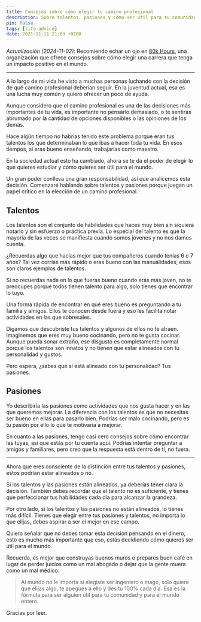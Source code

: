 ```yaml
---
title: Consejos sobre cómo elegir tu camino profesional
description: Sobre talentos, pasiones y cómo ser útil para tu comunidad y el mundo.
pin: false
tags: [life-advice]
date: 2021-11-11 21:03 +0100
---
```


_Actualización (2024-11-02)_: Recomiendo echar un ojo en [80k Hours](https://80000hours.org/career-guide/), una organización que ofrece consejos sobre cómo elegir una carrera que tenga un impacto positivo en el mundo.

---

A lo largo de mi vida he visto a muchas personas luchando con la decisión de qué camino profesional deberían seguir. En la juventud actual, esa es una lucha muy común y quiero ofrecer un poco de ayuda.

Aunque considero que el camino profesional es una de las decisiones más importantes de tu vida, es importante no pensarlo demasiado, o te sentirás abrumado por la cantidad de opciones disponibles o las opiniones de los demás.

Hace algún tiempo no habrías tenido este problema porque eran tus talentos los que determinaban lo que ibas a hacer toda tu vida. En esos tiempos, si eras bueno enseñando, trabajarías como maestro.

En la sociedad actual esto ha cambiado, ahora se te da el poder de elegir lo que quieres estudiar y cómo quieres ser útil para el mundo.

Un gran poder conlleva una gran responsabilidad, así que analicemos esta decisión. Comenzaré hablando sobre talentos y pasiones porque juegan un papel crítico en la elección de un camino profesional.

## Talentos

Los talentos son el conjunto de habilidades que haces muy bien sin siquiera notarlo y sin esfuerzo o práctica previa. Lo especial del talento es que la mayoría de las veces se manifiesta cuando somos jóvenes y no nos damos cuenta.

¿Recuerdas algo que hacías mejor que tus compañeros cuando tenías 6 o 7 años? Tal vez corrías más rápido o eras bueno con las manualidades, esos son claros ejemplos de talentos.

Si no recuerdas nada en lo que fueras bueno cuando eras más joven, no te preocupes porque todos tienen talento para algo, solo tienes que encontrar lo tuyo.

Una forma rápida de encontrar en qué eres bueno es preguntando a tu familia y amigos. Ellos te conocen desde fuera y eso les facilita notar actividades en las que sobresales.

Digamos que descubriste tus talentos y algunos de ellos no te atraen. Imaginemos que eres muy bueno cocinando, pero no te gusta cocinar. Aunque pueda sonar extraño, ese disgusto es completamente normal porque los talentos son innatos y no tienen que estar alineados con tu personalidad y gustos.

Pero espera, ¿sabes qué sí está alineado con tu personalidad? Tus pasiones.

## Pasiones

Yo describiría las pasiones como actividades que nos gusta hacer y en las que queremos mejorar. La diferencia con los talentos es que no necesitas ser bueno en ellas para pasarlo bien. Podrías ser malo cocinando, pero es tu pasión por ello lo que te motivaría a mejorar.

En cuanto a las pasiones, tengo casi cero consejos sobre cómo encontrar las tuyas, así que estás por tu cuenta aquí. Podrías intentar preguntar a amigos y familiares, pero creo que la respuesta está dentro de ti, no fuera.

---

Ahora que eres consciente de la distinción entre tus talentos y pasiones, estos podrían estar alineados o no.

Si los talentos y las pasiones están alineados, ya deberías tener clara la decisión. También debes recordar que el talento no es suficiente, y tienes que perfeccionar tus habilidades cada día para alcanzar la grandeza.

Por otro lado, si los talentos y las pasiones no están alineados, lo tienes más difícil. Tienes que elegir entre tus pasiones y talentos, no importa lo que elijas, debes aspirar a ser el mejor en ese campo.

Quiero señalar que no debes tomar esta decisión pensando en el dinero, esto es mucho más importante que eso, estás decidiendo cómo quieres ser útil para el mundo.

Recuerda, es mejor que construyas buenos muros o prepares buen café en lugar de perder juicios como un mal abogado o dejar que la gente muera como un mal médico.

> Al mundo no le importa si elegiste ser ingeniero o mago, solo quiere que elijas algo, te apegues a ello y des tu 100% cada día. Esa es la fórmula para ser alguien útil para tu comunidad y para el mundo entero.

Gracias por leer.